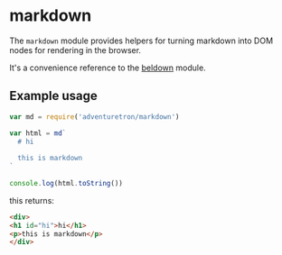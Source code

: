 # markdown

The `markdown` module provides helpers for turning markdown into DOM nodes for rendering in the browser.

It's a convenience reference to the [beldown](https://npmjs.com/beldown) module.

## Example usage

```js
var md = require('adventuretron/markdown')

var html = md`
  # hi
 
  this is markdown
`
 
console.log(html.toString())
```

this returns:

```html
<div>
<h1 id="hi">hi</h1>
<p>this is markdown</p>
</div>
```
